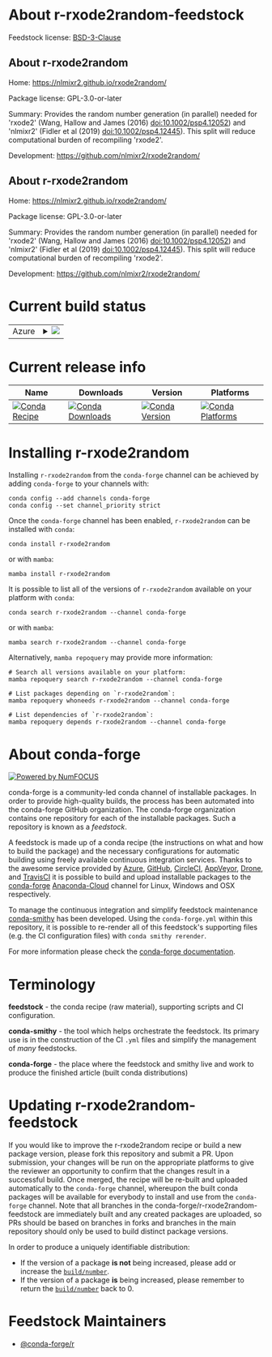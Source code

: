 About r-rxode2random-feedstock
==============================

Feedstock license: [BSD-3-Clause](https://github.com/conda-forge/r-rxode2random-feedstock/blob/main/LICENSE.txt)


About r-rxode2random
--------------------

Home: https://nlmixr2.github.io/rxode2random/

Package license: GPL-3.0-or-later

Summary: Provides the random number generation (in parallel) needed for 'rxode2' (Wang, Hallow and  James (2016) <doi:10.1002/psp4.12052>) and 'nlmixr2' (Fidler et al (2019) <doi:10.1002/psp4.12445>). This split will reduce computational burden of recompiling 'rxode2'.

Development: https://github.com/nlmixr2/rxode2random/

About r-rxode2random
--------------------

Home: https://nlmixr2.github.io/rxode2random/

Package license: GPL-3.0-or-later

Summary: Provides the random number generation (in parallel) needed for 'rxode2' (Wang, Hallow and  James (2016) <doi:10.1002/psp4.12052>) and 'nlmixr2' (Fidler et al (2019) <doi:10.1002/psp4.12445>). This split will reduce computational burden of recompiling 'rxode2'.

Development: https://github.com/nlmixr2/rxode2random/

Current build status
====================


<table>
    
  <tr>
    <td>Azure</td>
    <td>
      <details>
        <summary>
          <a href="https://dev.azure.com/conda-forge/feedstock-builds/_build/latest?definitionId=20526&branchName=main">
            <img src="https://dev.azure.com/conda-forge/feedstock-builds/_apis/build/status/r-rxode2random-feedstock?branchName=main">
          </a>
        </summary>
        <table>
          <thead><tr><th>Variant</th><th>Status</th></tr></thead>
          <tbody><tr>
              <td>linux_64_r_base4.2</td>
              <td>
                <a href="https://dev.azure.com/conda-forge/feedstock-builds/_build/latest?definitionId=20526&branchName=main">
                  <img src="https://dev.azure.com/conda-forge/feedstock-builds/_apis/build/status/r-rxode2random-feedstock?branchName=main&jobName=linux&configuration=linux%20linux_64_r_base4.2" alt="variant">
                </a>
              </td>
            </tr><tr>
              <td>linux_64_r_base4.3</td>
              <td>
                <a href="https://dev.azure.com/conda-forge/feedstock-builds/_build/latest?definitionId=20526&branchName=main">
                  <img src="https://dev.azure.com/conda-forge/feedstock-builds/_apis/build/status/r-rxode2random-feedstock?branchName=main&jobName=linux&configuration=linux%20linux_64_r_base4.3" alt="variant">
                </a>
              </td>
            </tr><tr>
              <td>osx_64_r_base4.2</td>
              <td>
                <a href="https://dev.azure.com/conda-forge/feedstock-builds/_build/latest?definitionId=20526&branchName=main">
                  <img src="https://dev.azure.com/conda-forge/feedstock-builds/_apis/build/status/r-rxode2random-feedstock?branchName=main&jobName=osx&configuration=osx%20osx_64_r_base4.2" alt="variant">
                </a>
              </td>
            </tr><tr>
              <td>osx_64_r_base4.3</td>
              <td>
                <a href="https://dev.azure.com/conda-forge/feedstock-builds/_build/latest?definitionId=20526&branchName=main">
                  <img src="https://dev.azure.com/conda-forge/feedstock-builds/_apis/build/status/r-rxode2random-feedstock?branchName=main&jobName=osx&configuration=osx%20osx_64_r_base4.3" alt="variant">
                </a>
              </td>
            </tr><tr>
              <td>win_64</td>
              <td>
                <a href="https://dev.azure.com/conda-forge/feedstock-builds/_build/latest?definitionId=20526&branchName=main">
                  <img src="https://dev.azure.com/conda-forge/feedstock-builds/_apis/build/status/r-rxode2random-feedstock?branchName=main&jobName=win&configuration=win%20win_64_" alt="variant">
                </a>
              </td>
            </tr>
          </tbody>
        </table>
      </details>
    </td>
  </tr>
</table>

Current release info
====================

| Name | Downloads | Version | Platforms |
| --- | --- | --- | --- |
| [![Conda Recipe](https://img.shields.io/badge/recipe-r--rxode2random-green.svg)](https://anaconda.org/conda-forge/r-rxode2random) | [![Conda Downloads](https://img.shields.io/conda/dn/conda-forge/r-rxode2random.svg)](https://anaconda.org/conda-forge/r-rxode2random) | [![Conda Version](https://img.shields.io/conda/vn/conda-forge/r-rxode2random.svg)](https://anaconda.org/conda-forge/r-rxode2random) | [![Conda Platforms](https://img.shields.io/conda/pn/conda-forge/r-rxode2random.svg)](https://anaconda.org/conda-forge/r-rxode2random) |

Installing r-rxode2random
=========================

Installing `r-rxode2random` from the `conda-forge` channel can be achieved by adding `conda-forge` to your channels with:

```
conda config --add channels conda-forge
conda config --set channel_priority strict
```

Once the `conda-forge` channel has been enabled, `r-rxode2random` can be installed with `conda`:

```
conda install r-rxode2random
```

or with `mamba`:

```
mamba install r-rxode2random
```

It is possible to list all of the versions of `r-rxode2random` available on your platform with `conda`:

```
conda search r-rxode2random --channel conda-forge
```

or with `mamba`:

```
mamba search r-rxode2random --channel conda-forge
```

Alternatively, `mamba repoquery` may provide more information:

```
# Search all versions available on your platform:
mamba repoquery search r-rxode2random --channel conda-forge

# List packages depending on `r-rxode2random`:
mamba repoquery whoneeds r-rxode2random --channel conda-forge

# List dependencies of `r-rxode2random`:
mamba repoquery depends r-rxode2random --channel conda-forge
```


About conda-forge
=================

[![Powered by
NumFOCUS](https://img.shields.io/badge/powered%20by-NumFOCUS-orange.svg?style=flat&colorA=E1523D&colorB=007D8A)](https://numfocus.org)

conda-forge is a community-led conda channel of installable packages.
In order to provide high-quality builds, the process has been automated into the
conda-forge GitHub organization. The conda-forge organization contains one repository
for each of the installable packages. Such a repository is known as a *feedstock*.

A feedstock is made up of a conda recipe (the instructions on what and how to build
the package) and the necessary configurations for automatic building using freely
available continuous integration services. Thanks to the awesome service provided by
[Azure](https://azure.microsoft.com/en-us/services/devops/), [GitHub](https://github.com/),
[CircleCI](https://circleci.com/), [AppVeyor](https://www.appveyor.com/),
[Drone](https://cloud.drone.io/welcome), and [TravisCI](https://travis-ci.com/)
it is possible to build and upload installable packages to the
[conda-forge](https://anaconda.org/conda-forge) [Anaconda-Cloud](https://anaconda.org/)
channel for Linux, Windows and OSX respectively.

To manage the continuous integration and simplify feedstock maintenance
[conda-smithy](https://github.com/conda-forge/conda-smithy) has been developed.
Using the ``conda-forge.yml`` within this repository, it is possible to re-render all of
this feedstock's supporting files (e.g. the CI configuration files) with ``conda smithy rerender``.

For more information please check the [conda-forge documentation](https://conda-forge.org/docs/).

Terminology
===========

**feedstock** - the conda recipe (raw material), supporting scripts and CI configuration.

**conda-smithy** - the tool which helps orchestrate the feedstock.
                   Its primary use is in the construction of the CI ``.yml`` files
                   and simplify the management of *many* feedstocks.

**conda-forge** - the place where the feedstock and smithy live and work to
                  produce the finished article (built conda distributions)


Updating r-rxode2random-feedstock
=================================

If you would like to improve the r-rxode2random recipe or build a new
package version, please fork this repository and submit a PR. Upon submission,
your changes will be run on the appropriate platforms to give the reviewer an
opportunity to confirm that the changes result in a successful build. Once
merged, the recipe will be re-built and uploaded automatically to the
`conda-forge` channel, whereupon the built conda packages will be available for
everybody to install and use from the `conda-forge` channel.
Note that all branches in the conda-forge/r-rxode2random-feedstock are
immediately built and any created packages are uploaded, so PRs should be based
on branches in forks and branches in the main repository should only be used to
build distinct package versions.

In order to produce a uniquely identifiable distribution:
 * If the version of a package **is not** being increased, please add or increase
   the [``build/number``](https://docs.conda.io/projects/conda-build/en/latest/resources/define-metadata.html#build-number-and-string).
 * If the version of a package **is** being increased, please remember to return
   the [``build/number``](https://docs.conda.io/projects/conda-build/en/latest/resources/define-metadata.html#build-number-and-string)
   back to 0.

Feedstock Maintainers
=====================

* [@conda-forge/r](https://github.com/conda-forge/r/)


<!-- dummy commit to enable rerendering -->

